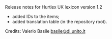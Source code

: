 Release notes for Hurtlex UK lexicon version 1.2
- added IDs to the items;
- added translation table (in the repository root).

Credits: Valerio Basile <basile@di.unito.it>
